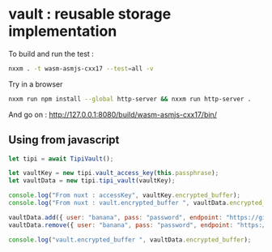 # vault : reusable storage implementation

To build and run the test : 
```sh
nxxm . -t wasm-asmjs-cxx17 --test=all -v
```

Try in a browser 
```sh
nxxm run npm install --global http-server && nxxm run http-server .
```

And go on : [ http://127.0.0.1:8080/build/wasm-asmjs-cxx17/bin/ ]( http://127.0.0.1:8080/build/wasm-asmjs-cxx17/bin/ )

## Using from javascript
```js
let tipi = await TipiVault();

let vaultKey = new tipi.vault_access_key(this.passphrase);
let vaultData = new tipi.tipi_vault(vaultKey);

console.log("From nuxt : accessKey", vaultKey.encrypted_buffer); 
console.log("From nuxt : vault.encrypted_buffer ", vaultData.encrypted_buffer); 

vaultData.add({ user: "banana", pass: "password", endpoint: "https://github.com", type: tipi.endpoint_t.GITHUB});
vaultData.remove({ user: "banana", pass: "password", endpoint: "https://github.com", type: tipi.endpoint_t.GITHUB});

console.log("vault.encrypted_buffer ", vaultData.encrypted_buffer); 
```